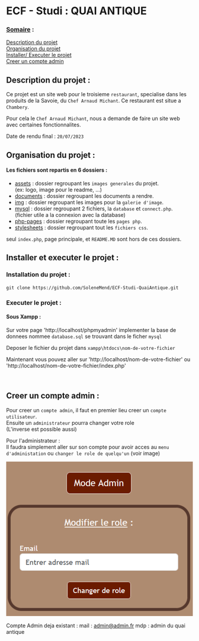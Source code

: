 # ECF - Studi : QUAI ANTIQUE 

### <u>Somaire</u> :
<a href="#Description"> Description du projet </a> <br>
<a href="#Organisation"> Organisation du projet </a> <br>
<a href="#Installer"> Installer/ Executer le projet </a> <br>
<a href="#Admin"> Creer un compte admin </a>

## <div id="Description">Description du projet :</div>

Ce projet est un site web pour le troisieme `restaurant`, specialise dans les produits de la Savoie, du `Chef Arnaud Michant`. Ce restaurant est situe a `Chambery`.

Pour cela le `Chef Arnaud Michant`, nous a demande de faire un site web avec certaines fonctionnalites. 

Date de rendu final : `20/07/2023`

## <div id="Organisation">Organisation du projet :</div>

#### Les fichiers sont repartis en 6 dossiers :
 - <u>assets</u> : dossier regroupant les `images generales` du projet. <br> (ex: logo, image pour le readme, ...)
 - <u>documents</u> : dossier regroupant les documents a rendre.<br>
 - <u>img</u> : dossier regroupant les images pour la `galerie d'image`.
 - <u>mysql</u> : dossier regroupant 2 fichiers, la `database` et `connect.php`. <br>(fichier utile a la connexion avec la database)
 - <u>php-pages</u> : dossier regroupant toute les `pages php`.
 - <u>stylesheets</u> : dossier regroupant tout les `fichiers css`.

 seul `index.php`, page principale, et `README.MD` sont hors de ces dossiers.

## <div id="Installer">Installer et executer le projet :</div>

### Installation du projet :

```
git clone https://github.com/SoleneMend/ECF-Studi-QuaiAntique.git
```

### Executer le projet : 
#### Sous Xampp :

Sur votre page 'http://localhost/phpmyadmin' implementer la base de donnees nommee `database.sql` se trouvant dans le ficher `mysql`

Deposer le fichier du projet dans `xampp\htdocs\nom-de-votre-fichier`

Maintenant vous pouvez aller sur 'http://localhost/nom-de-votre-fichier' ou 'http://localhost/nom-de-votre-fichier/index.php'

<br>

## <div id="Admin">Creer un compte admin :</div>

Pour creer un `compte admin`, il faut en premier lieu creer un `compte utilisateur`. <br>
Ensuite un `administrateur` pourra changer votre role <br>
(L'inverse est possible aussi) <br>

Pour l'administrateur : <br>
Il faudra simplement aller sur son compte pour avoir acces au `menu d'administation` ou `changer le role de quelqu'un` (voir image) <br>

![IMG](assets/admin.png)

Compte Admin deja existant : 
mail : admin@admin.fr
mdp : admin du quai antique
